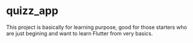 # quizz_app

This project is basically for learning purpose, good for those starters who are just begining and want to learn Flutter from very basics.


